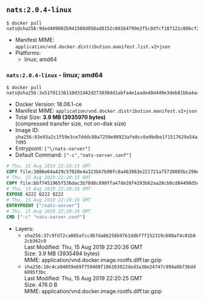 ## `nats:2.0.4-linux`

```console
$ docker pull nats@sha256:9ded409002b941508d058ad8152c09164799e2f5c8dfcf187121c00bcf26d106
```

-	Manifest MIME: `application/vnd.docker.distribution.manifest.list.v2+json`
-	Platforms:
	-	linux; amd64

### `nats:2.0.4-linux` - linux; amd64

```console
$ docker pull nats@sha256:3a51f01136110d31d42d271030dd1abfa4e1aade40d449e3deb81bba4a4e60b7
```

-	Docker Version: 18.06.1-ce
-	Manifest MIME: `application/vnd.docker.distribution.manifest.v2+json`
-	Total Size: **3.9 MB (3935970 bytes)**  
	(compressed transfer size, not on-disk size)
-	Image ID: `sha256:83e93a2c1f59e3ce7dddc80a7250e98923afe8cc6e9bdbe1f1517629a54a7d95`
-	Entrypoint: `["\/nats-server"]`
-	Default Command: `["-c","nats-server.conf"]`

```dockerfile
# Thu, 15 Aug 2019 22:20:15 GMT
COPY file:3806e64a429c5f028e4a323bb7b90fc8a463983e221721a75738885bc298e3d2 in /nats-server 
# Thu, 15 Aug 2019 22:20:15 GMT
COPY file:bbf7451965f536dac3b70d8c890ffa47de20f4293b62aa28cb0cd84498d5e7dc in nats-server.conf 
# Thu, 15 Aug 2019 22:20:16 GMT
EXPOSE 4222 6222 8222
# Thu, 15 Aug 2019 22:20:16 GMT
ENTRYPOINT ["/nats-server"]
# Thu, 15 Aug 2019 22:20:16 GMT
CMD ["-c" "nats-server.conf"]
```

-	Layers:
	-	`sha256:37c9fd72ca805afccd67da66258b9761ddbfff152319c608af4c01b82cb362c0`  
		Last Modified: Thu, 15 Aug 2019 22:20:26 GMT  
		Size: 3.9 MB (3935494 bytes)  
		MIME: application/vnd.docker.image.rootfs.diff.tar.gzip
	-	`sha256:10c4ca94059e69f759408f106203022ded3a30e24747c994a0b736dd6095f3bc`  
		Last Modified: Thu, 15 Aug 2019 22:20:25 GMT  
		Size: 476.0 B  
		MIME: application/vnd.docker.image.rootfs.diff.tar.gzip
